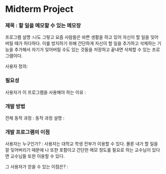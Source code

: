 # Midterm Project

### 제목 : 할 일을 메모할 수 있는 메모장

프로그램 설명 :나도 그렇고 요즘 사람들은 바쁜 생활을 하고 있어 자신이 할 일을 잊어버릴 때가 허다하다. 이를 방지하기 위해 간단하게 자신이 할 일을 추가하고 삭제하는 기능을 추가해서 자기가 잊어버릴 수도 있는 것들을 저장하고 끝내면 삭제할 수 있는 프로그램이다.

사용자 정의:


### 필요성

사용자가 이 프로그램을 사용해야 하는 이유 : 



### 개발 방법

전체 동작 과정 : 
동작 과정 설명 : 


### 개발 프로그램의 이점

사용자는 누구인가? : 사용자는 대학교 학생 전부가 이용할 수 있다. 몰론 내가 할 일을 잘 잊어버리기 때문에 나 또한 포함이고 간단한 메모 정도를 필요로 하는 교수님이 있다면 교수님들 또한 이용할 수 있다.

그 사용자가 얻을 수 있는 이점은? : 



